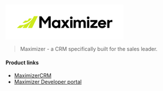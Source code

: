 ![Maximizer CRM](maximizer.png)

> Maximizer - a CRM specifically built for the sales leader.

#### Product links
- [MaximizerCRM](https://www.maximizer.com)
- [Maximizer Developer portal](https://developer.maximizer.com/)
